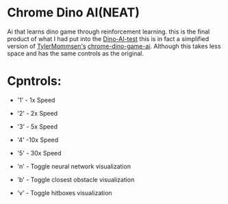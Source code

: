 # Chrome Dino AI(NEAT)
Ai that learns dino game through reinforcement learning. this is the final product of what I had put into the [Dino-AI-test](https://github.com/Themythicalpro09/Dino-AI-test) this is in fact a simplified version of [TylerMommsen's](https://github.com/TylerMommsen) [chrome-dino-game-ai](https://github.com/TylerMommsen/chrome-dino-game-ai). Although this takes less space and has the same controls as the original.
# Cpntrols:
- '1' - 1x Speed

- '2' - 2x Speed

- '3' - 5x Speed

- '4' -10x Speed

- '5' - 30x Speed

- 'n' - Toggle neural network visualization

- 'b' - Toggle closest obstacle visualization

- 'v' - Toggle hitboxes visualization
